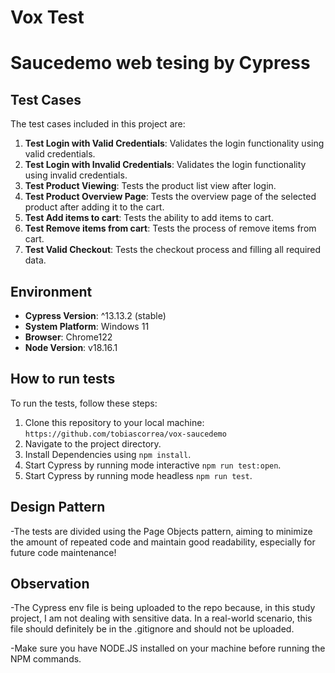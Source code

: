 # Vox Test

# Saucedemo web tesing by Cypress

## Test Cases  

The test cases included in this project are:  

1. **Test Login with Valid Credentials**: Validates the login functionality using valid credentials.  
2. **Test Login with Invalid Credentials**: Validates the login functionality using invalid credentials.
3. **Test Product Viewing**: Tests the product list view after login.
4. **Test Product Overview Page**: Tests the overview page of the selected product after adding it to the cart.
5. **Test Add items to cart**: Tests the ability to add items to cart.  
6. **Test Remove items from cart**: Tests the process of remove items from cart.  
7. **Test Valid Checkout**: Tests the checkout process and filling all required data.  
  

## Environment  

- **Cypress Version**: ^13.13.2 (stable)  
- **System Platform**: Windows 11
- **Browser**: Chrome122    
- **Node Version**:   v18.16.1  

## How to run tests  

To run the tests, follow these steps:  

1. Clone this repository to your local machine: `https://github.com/tobiascorrea/vox-saucedemo`
2. Navigate to the project directory.
3. Install Dependencies using `npm install`. 
4. Start Cypress by running mode interactive `npm run test:open`.  
5. Start Cypress by running mode headless `npm run test`. 


## Design Pattern

-The tests are divided using the Page Objects pattern, aiming to minimize the amount of repeated code and maintain good readability, especially for future code maintenance!

## Observation

-The Cypress env file is being uploaded to the repo because, in this study project, I am not dealing with sensitive data. In a real-world scenario, this file should definitely be in the .gitignore and should not be uploaded.

-Make sure you have NODE.JS installed on your machine before running the NPM commands.


